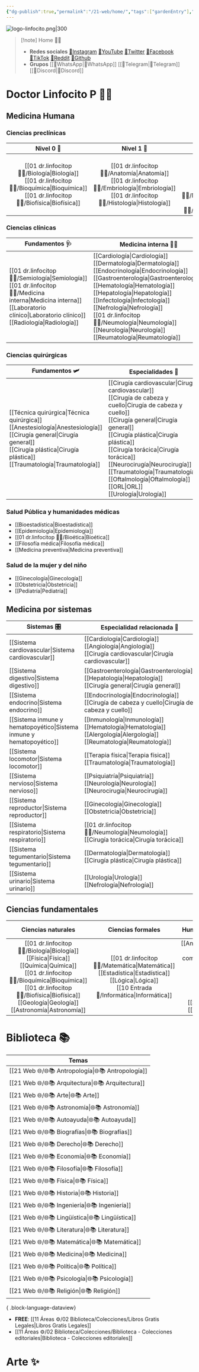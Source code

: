 ```yaml
---
{"dg-publish":true,"permalink":"/21-web/home/","tags":["gardenEntry"],"noteIcon":""}
---
```


![logo-linfocito.png|300](/img/user/01%20dr.linfocitop%20%F0%9F%91%A8%E2%80%8D%E2%9A%95%EF%B8%8F/%F0%9F%92%BE%20Adjuntos/logo-linfocito.png)

>[!note] Home 👨‍⚕️
> - **Redes sociales**
>	[🔗Instagram](https://www.instagram.com/dr.linfocitop/) [🔗YouTube](https://www.youtube.com/@dr.linfocitop) [🔗Twitter](https://twitter.com/drlinfocitop) [🔗Facebook](https://www.facebook.com/profile.php?id=100092210299968&sk) [🔗TikTok](https://www.tiktok.com/@dr.linfocitop) [🔗Reddit](https://www.reddit.com/user/dr_linfocitop) [🔗Github](https://github.com/drlinfocitop) 
>- **Grupos**
>	[[🔗WhatsApp\|🔗WhatsApp]] [[🔗Telegram\|🔗Telegram]] [[🔗Discord\|🔗Discord]] 

# Doctor Linfocito P 👨‍⚕️
## Medicina Humana
### Ciencias preclínicas
|                     Nivel 0 🥚                      |                      Nivel 1 🐣                       |                                   Nivel 2 🐤                                    |                                   Nivel 3 🦅                                    |
|:---------------------------------------------------:|:-----------------------------------------------------:|:-------------------------------------------------------------------------------:|:-------------------------------------------------------------------------------:|
| [[01 dr.linfocitop 👨‍⚕️/Biología\|Biología]] <br> [[01 dr.linfocitop 👨‍⚕️/Bioquímica\|Bioquímica]] <br> [[01 dr.linfocitop 👨‍⚕️/Biofísica\|Biofísica]] | [[01 dr.linfocitop 👨‍⚕️/Anatomía\|Anatomía]] <br> [[01 dr.linfocitop 👨‍⚕️/Embriología\|Embriología]] <br> [[01 dr.linfocitop 👨‍⚕️/Histología\|Histología]] | [[01 dr.linfocitop 👨‍⚕️/Fisiología\|Fisiología]] <br> [[01 dr.linfocitop 👨‍⚕️/Patología\|Patología]] <br> [[01 dr.linfocitop 👨‍⚕️/Microbiología\|Microbiología]] <br> [[01 dr.linfocitop 👨‍⚕️/Parasitología\|Parasitología]] | [[Fisiopatología\|Fisiopatología]] <br> [[01 dr.linfocitop 👨‍⚕️/Farmacología\|Farmacología]] <br> [[Inmunología\|Inmunología]] <br> [[01 dr.linfocitop 👨‍⚕️/Genética\|Genética]] |
### Ciencias clínicas
| Fundamentos 🩺                                                                              | Medicina interna 👨‍⚕️                                                                                                                                                                                                      | Especialidades 🏥                                                              |
| ----------------------------------------------------------------------------------------- | --------------------------------------------------------------------------------------------------------------------------------------------------------------------------------------------------------------------- | ---------------------------------------------------------------------------- |
| [[01 dr.linfocitop 👨‍⚕️/Semiología\|Semiología]] <br> [[01 dr.linfocitop 👨‍⚕️/Medicina interna\|Medicina interna]] <br> [[Laboratorio clínico\|Laboratorio clínico]] <br> [[Radiología\|Radiología]] | [[Cardiología\|Cardiología]] <br> [[Dermatología\|Dermatología]] <br> [[Endocrinología\|Endocrinología]] <br> [[Gastroenterología\|Gastroenterología]] <br> [[Hematología\|Hematología]] <br> [[Hepatología\|Hepatología]] <br> [[Infectología\|Infectología]] <br> [[Nefrología\|Nefrología]] <br> [[01 dr.linfocitop 👨‍⚕️/Neumología\|Neumología]] <br> [[Neurología\|Neurología]] <br> [[Reumatología\|Reumatología]] | [[Urgentología\|Urgentología]] <br> [[Alergología\|Alergología]] <br>[[Geriatría\|Geriatría]] <br> [[Psiquiatría\|Psiquiatría]] |
### Ciencias quirúrgicas
| Fundamentos 🛩                                                                                                             | Especialidades 🚀 |
| ------------------------------------------------------------------------------------------------------------------------ | -------------- |
| [[Técnica quirúrgica\|Técnica quirúrgica]] <br> [[Anestesiología\|Anestesiología]] <br> [[Cirugía general\|Cirugía general]] <br> [[Cirugía plástica\|Cirugía plástica]] <br> [[Traumatología\|Traumatología]] |[[Cirugía cardiovascular\|Cirugía cardiovascular]] <br> [[Cirugía de cabeza y cuello\|Cirugía de cabeza y cuello]] <br> [[Cirugía general\|Cirugía general]] <br> [[Cirugía plástica\|Cirugía plástica]] <br> [[Cirugía torácica\|Cirugía torácica]] <br> [[Neurocirugía\|Neurocirugía]] <br> [[Traumatología\|Traumatología]] <br> [[Oftalmología\|Oftalmología]] <br> [[ORL\|ORL]] <br> [[Urología\|Urología]]                |
### Salud Pública y humanidades médicas
- [[Bioestadística\|Bioestadística]]
- [[Epidemiología\|Epidemiología]]
- [[01 dr.linfocitop 👨‍⚕️/Bioética\|Bioética]]
- [[Filosofía médica\|Filosofía médica]]
- [[Medicina preventiva\|Medicina preventiva]]
### Salud de la mujer y del niño
- [[Ginecología\|Ginecología]]
- [[Obstetricia\|Obstetricia]]
- [[Pediatría\|Pediatría]]
## Medicina por sistemas
| Sistemas 🎛                        | Especialidad relacionada 🥼                   |
| ------------------------------- | ------------------------------------------- |
| [[Sistema cardiovascular\|Sistema cardiovascular]]          | [[Cardiología\|Cardiología]] <br> [[Angiología\|Angiología]] <br> [[Cirugía cardiovascular\|Cirugía cardiovascular]]     |
| [[Sistema digestivo\|Sistema digestivo]]               | [[Gastroenterología\|Gastroenterología]] <br> [[Hepatología\|Hepatología]] <br> [[Cirugía general\|Cirugía general]]      |
| [[Sistema endocrino\|Sistema endocrino]]               | [[Endocrinología\|Endocrinología]] <br> [[Cirugía de cabeza y cuello\|Cirugía de cabeza y cuello]] |
| [[Sistema inmune y hematopoyético\|Sistema inmune y hematopoyético]] | [[Inmunología\|Inmunología]] <br> [[Hematología\|Hematología]] <br> [[Alergología\|Alergología]] <br> [[Reumatología\|Reumatología]]              |
| [[Sistema locomotor\|Sistema locomotor]]               | [[Terapia física\|Terapia física]] <br> [[Traumatología\|Traumatología]]           |
| [[Sistema nervioso\|Sistema nervioso]]                | [[Psiquiatría\|Psiquiatría]] <br> [[Neurología\|Neurología]] <br> [[Neurocirugía\|Neurocirugía]]                |
| [[Sistema reproductor\|Sistema reproductor]]             | [[Ginecología\|Ginecología]] <br> [[Obstetricia\|Obstetricia]]                |
| [[Sistema respiratorio\|Sistema respiratorio]]            | [[01 dr.linfocitop 👨‍⚕️/Neumología\|Neumología]] <br> [[Cirugía torácica\|Cirugía torácica]]            |
| [[Sistema tegumentario\|Sistema tegumentario]]            | [[Dermatología\|Dermatología]] <br> [[Cirugía plástica\|Cirugía plástica]]          |
| [[Sistema urinario\|Sistema urinario]]                | [[Urología\|Urología]] <br> [[Nefrología\|Nefrología]]                    |
## Ciencias fundamentales 
|                                                     Ciencias naturales                                                     |                               Ciencias formales                               |                                                                       Humanidades (letras puras)                                                                        |                                Humanidades (letras mixtas)                                 |
|:--------------------------------------------------------------------------------------------------------------------------:|:-----------------------------------------------------------------------------:|:-----------------------------------------------------------------------------------------------------------------------------------------------------------------------:|:------------------------------------------------------------------------------------------:|
| [[01 dr.linfocitop 👨‍⚕️/Biología\|Biología]] <br> [[Física\|Física]] <br> [[Química\|Química]] <br> [[01 dr.linfocitop 👨‍⚕️/Bioquímica\|Bioquímica]] <br> [[01 dr.linfocitop 👨‍⚕️/Biofísica\|Biofísica]] <br> [[Geología\|Geología]] <br> [[Astronomía\|Astronomía]] | [[01 dr.linfocitop 👨‍⚕️/Matemática\|Matemática]] <br> [[Estadística\|Estadística]] <br> [[Lógica\|Lógica]] <br> [[10 Entrada 🛒/Informática\|Informática]] <br> | [[Antropología\|Antropología]] <br> [[Ciencias de la comunicación\|Ciencias de la comunicación]] <br> [[Derecho\|Derecho]] <br> [[Filosofía\|Filosofía]] <br> [[Filología\|Filología]] <br> [[Historia\|Historia]] <br> [[Sociología\|Sociología]] <br> [[Politología\|Politología]] | [[Demografía\|Demografía]] <br> [[Economía\|Economía]] <br> [[Geografía\|Geografía]] <br> [[Pedagogía\|Pedagogía]] <br> [[Psicología\|Psicología]] |
# Biblioteca 📚
| Temas                                                 |
| ----------------------------------------------------- |
| [[21 Web 🌐/🌐📚 Antropología\|🌐📚 Antropología]] |
| [[21 Web 🌐/🌐📚 Arquitectura\|🌐📚 Arquitectura]] |
| [[21 Web 🌐/🌐📚 Arte\|🌐📚 Arte]]                 |
| [[21 Web 🌐/🌐📚 Astronomía\|🌐📚 Astronomía]]     |
| [[21 Web 🌐/🌐📚 Autoayuda\|🌐📚 Autoayuda]]       |
| [[21 Web 🌐/🌐📚 Biografías\|🌐📚 Biografías]]     |
| [[21 Web 🌐/🌐📚 Derecho\|🌐📚 Derecho]]           |
| [[21 Web 🌐/🌐📚 Economía\|🌐📚 Economía]]         |
| [[21 Web 🌐/🌐📚 Filosofía\|🌐📚 Filosofía]]       |
| [[21 Web 🌐/🌐📚 Física\|🌐📚 Física]]             |
| [[21 Web 🌐/🌐📚 Historia\|🌐📚 Historia]]         |
| [[21 Web 🌐/🌐📚 Ingeniería\|🌐📚 Ingeniería]]     |
| [[21 Web 🌐/🌐📚 Lingüística\|🌐📚 Lingüística]]   |
| [[21 Web 🌐/🌐📚 Literatura\|🌐📚 Literatura]]     |
| [[21 Web 🌐/🌐📚 Matemática\|🌐📚 Matemática]]     |
| [[21 Web 🌐/🌐📚 Medicina\|🌐📚 Medicina]]         |
| [[21 Web 🌐/🌐📚 Política\|🌐📚 Política]]         |
| [[21 Web 🌐/🌐📚 Psicología\|🌐📚 Psicología]]     |
| [[21 Web 🌐/🌐📚 Religión\|🌐📚 Religión]]         |

{ .block-language-dataview}
- **FREE**: [[11 Áreas ⚙/02 Biblioteca/Colecciones/Libros Gratis Legales\|Libros Gratis Legales]]
- [[11 Áreas ⚙/02 Biblioteca/Colecciones/Biblioteca - Colecciones editoriales\|Biblioteca - Colecciones editoriales]]
# Arte ✨
